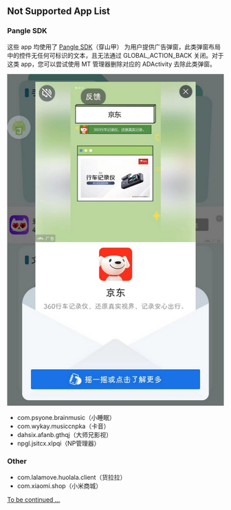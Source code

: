 ## Not Supported App List

### Pangle SDK
这些 app 均使用了 [Pangle SDK](https://www.csjplatform.com/supportcenter/26221)（穿山甲） 为用户提供广告弹窗，此类弹窗布局中的控件无任何可标识的文本，且无法通过 GLOBAL_ACTION_BACK 关闭。对于这类 app，您可以尝试使用 MT 管理器删除对应的 ADActivity 去除此类弹窗。

![](./assets/Pangle%20SDK.jpg)

- com.psyone.brainmusic（小睡眠）
- com.wykay.musiccnpka（卡音）
- dahsix.afanb.gthqj（大师兄影视）
- npgl.jsitcx.xlpqi（NP管理器）

### Other

- com.lalamove.huolala.client（货拉拉）
- com.xiaomi.shop（小米商城）


[To be continued ...](https://drive.google.com/drive/folders/1oz_aBHqjXgzX2P4rjwJwwj3ZhnefdpST?usp=sharing)